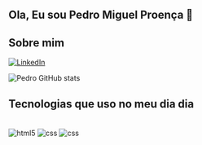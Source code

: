 ## Ola, Eu sou Pedro Miguel Proença 👋

## Sobre mim

[![LinkedIn](https://img.shields.io/badge/LinkedIn-0077B5?style=for-the-badge&logo=linkedin&logoColor=white)](linkedin.com/in/pedro-miguel-proença-301a5a226/)

![Pedro GitHub stats](https://github-readme-stats.vercel.app/api?username=Pedro-Miguel01&show_icons=true&theme=transparent)

## Tecnologias que uso no meu dia dia

<div style="display: inline_block"><br/>
  <img align="center" alt="html5" src="https://img.shields.io/badge/HTML5-E34F26?style=for-the-badge&logo=html5&logoColor=white"/>
  <img align="center" alt="css" src="https://img.shields.io/badge/CSS3-1572B6?style=for-the-badge&logo=css3&logoColor=white"/>
  <img align="center" alt="css" src="https://img.shields.io/badge/JavaScript-F7DF1E?style=for-the-badge&logo=javascript&logoColor=black"/>
